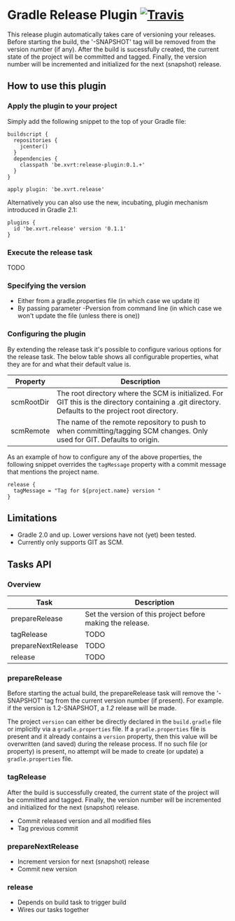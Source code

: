 # Gradle Release Plugin [![Travis](https://travis-ci.org/XavierTalpe/gradle-release-plugin.svg?branch=master)](https://travis-ci.org/XavierTalpe/gradle-release-plugin)

This release plugin automatically takes care of versioning your releases. Before starting the build, the '-SNAPSHOT' tag  will be removed from the version number (if any). After the build is sucessfully created, the current state of the project will be committed and tagged. Finally, the version number will be incremented and initialized for the next (snapshot) release.

## How to use this plugin

### Apply the plugin to your project
Simply add the following snippet to the top of your Gradle file:
``` 
buildscript {
  repositories {
    jcenter()
  }
  dependencies {
    classpath 'be.xvrt:release-plugin:0.1.+'
  }
}

apply plugin: 'be.xvrt.release'
```

Alternatively you can also use the new, incubating, plugin mechanism introduced in Gradle 2.1:
```
plugins {
  id 'be.xvrt.release' version '0.1.1'
}
```


### Execute the release task
TODO


### Specifying the version
- Either from a gradle.properties file (in which case we update it)
- By passing parameter -Pversion from command line (in which case we won't update the file (unless there is one))


### Configuring the plugin
By extending the release task it's possible to configure various options for the release task. The below table shows all configurable properties, what they are for and what their default value is.

Property | Description
--- | ---
scmRootDir | The root directory where the SCM is initialized. For GIT this is the directory containing a .git directory. Defaults to the project root directory.
scmRemote | The name of the remote repository to push to when committing/tagging SCM changes. Only used for GIT. Defaults to origin.

As an example of how to configure any of the above properties, the following snippet overrides the `tagMessage` property with a commit message that mentions the project name.

```
release {
  tagMessage = "Tag for ${project.name} version "
}
```


## Limitations
* Gradle 2.0 and up. Lower versions have not (yet) been tested.
* Currently only supports GIT as SCM.


## Tasks API

### Overview
Task | Description
--- | ---
prepareRelease | Set the version of this project before making the release.
tagRelease | TODO
prepareNextRelease | TODO
release | TODO


### prepareRelease
Before starting the actual build, the prepareRelease task will remove the '-SNAPSHOT' tag from the current version number (if present). For example. if the version is 1.2-SNAPSHOT, a *1.2* release will be made.

The project `version` can either be directly declared in the `build.gradle` file or implicitly via a `gradle.properties` file. If a `gradle.properties` file is present and it already contains a `version` property, then this value will be overwritten (and saved) during the release process. If no such file (or property) is present, no attempt will be made to create (or update) a `gradle.properties` file.


### tagRelease
After the build is successfully created, the current state of the project will be committed and tagged. Finally, the version number will be incremented and initialized for the next (snapshot) release.

- Commit released version and all modified files
- Tag previous commit

### prepareNextRelease
- Increment version for next (snapshot) release
- Commit new version


### release
- Depends on build task to trigger build
- Wires our tasks together

